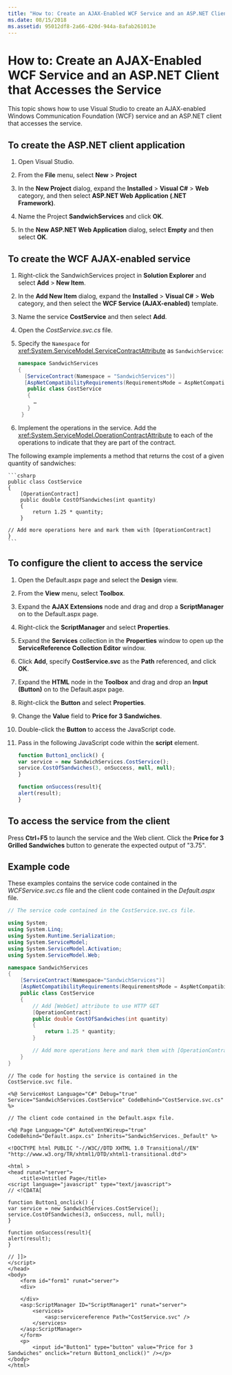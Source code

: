 ```yaml
---
title: "How to: Create an AJAX-Enabled WCF Service and an ASP.NET Client that Accesses the Service"
ms.date: 08/15/2018
ms.assetid: 95012df8-2a66-420d-944a-8afab261013e
---
```

# How to: Create an AJAX-Enabled WCF Service and an ASP.NET Client that Accesses the Service

This topic shows how to use Visual Studio to create an AJAX-enabled Windows Communication Foundation (WCF) service and an ASP.NET client that accesses the service.

## To create the ASP.NET client application

1. Open Visual Studio.

1. From the **File** menu, select **New** > **Project**

1. In the **New Project** dialog, expand the **Installed** > **Visual C#** > **Web** category, and then select **ASP.NET Web Application (.NET Framework)**.

1. Name the Project **SandwichServices** and click **OK**.

1. In the **New ASP.NET Web Application** dialog, select **Empty** and then select **OK**.

## To create the WCF AJAX-enabled service

1.  Right-click the SandwichServices project in **Solution Explorer** and select **Add** > **New Item**.

1. In the **Add New Item** dialog, expand the **Installed** > **Visual C#** > **Web** category, and then select the **WCF Service (AJAX-enabled)** template.

2.  Name the service **CostService** and then select **Add**.

3.  Open the *CostService.svc.cs* file.

4.  Specify the `Namespace` for <xref:System.ServiceModel.ServiceContractAttribute> as `SandwichService`:

    ```csharp
    namespace SandwichServices
    {
      [ServiceContract(Namespace = "SandwichServices")]
      [AspNetCompatibilityRequirements(RequirementsMode = AspNetCompatibilityRequirementsMode.Allowed)]
       public class CostService
       {
         …
       }
     }
    ```

5.  Implement the operations in the service. Add the <xref:System.ServiceModel.OperationContractAttribute> to each of the operations to indicate that they are part of the contract.

   The following example implements a method that returns the cost of a given quantity of sandwiches:

    ```csharp
    public class CostService
    {
        [OperationContract]
        public double CostOfSandwiches(int quantity)
        {
            return 1.25 * quantity;
        }

    // Add more operations here and mark them with [OperationContract]
    }
    ```

## To configure the client to access the service

1.  Open the Default.aspx page and select the **Design** view.

2.  From the **View** menu, select **Toolbox**.

3.  Expand the **AJAX Extensions** node and drag and drop a **ScriptManager** on to the Default.aspx page.

4.  Right-click the **ScriptManager** and select **Properties**.

5.  Expand the **Services** collection in the **Properties** window to open up the **ServiceReference Collection Editor** window.

6.  Click **Add**, specify **CostService.svc** as the **Path** referenced, and click **OK**.

7.  Expand the **HTML** node in the **Toolbox** and drag and drop an **Input (Button)** on to the Default.aspx page.

8.  Right-click the **Button** and select **Properties**.

9. Change the **Value** field to **Price for 3 Sandwiches**.

10. Double-click the **Button** to access the JavaScript code.

11. Pass in the following JavaScript code within the **script** element.

    ```javascript
    function Button1_onclick() {
    var service = new SandwichServices.CostService();
    service.CostOfSandwiches(3, onSuccess, null, null);
    }

    function onSuccess(result){
    alert(result);
    }
    ```

## To access the service from the client

Press **Ctrl**+**F5** to launch the service and the Web client. Click the **Price for 3 Grilled Sandwiches** button to generate the expected output of "3.75".

## Example code

These examples contains the service code contained in the *WCFService.svc.cs* file and the client code contained in the *Default.aspx* file.

```csharp
// The service code contained in the CostService.svc.cs file.

using System;
using System.Linq;
using System.Runtime.Serialization;
using System.ServiceModel;
using System.ServiceModel.Activation;
using System.ServiceModel.Web;

namespace SandwichServices
{
    [ServiceContract(Namespace="SandwichServices")]
    [AspNetCompatibilityRequirements(RequirementsMode = AspNetCompatibilityRequirementsMode.Allowed)]
    public class CostService
    {
        // Add [WebGet] attribute to use HTTP GET
        [OperationContract]
        public double CostOfSandwiches(int quantity)
        {
            return 1.25 * quantity;
        }

        // Add more operations here and mark them with [OperationContract]
    }
}
```

```
// The code for hosting the service is contained in the CostService.svc file.

<%@ ServiceHost Language="C#" Debug="true" Service="SandwichServices.CostService" CodeBehind="CostService.svc.cs" %>

// The client code contained in the Default.aspx file.

<%@ Page Language="C#" AutoEventWireup="true" CodeBehind="Default.aspx.cs" Inherits="SandwichServices._Default" %>

<!DOCTYPE html PUBLIC "-//W3C//DTD XHTML 1.0 Transitional//EN" "http://www.w3.org/TR/xhtml1/DTD/xhtml1-transitional.dtd">

<html >
<head runat="server">
    <title>Untitled Page</title>
<script language="javascript" type="text/javascript">
// <!CDATA[

function Button1_onclick() {
var service = new SandwichServices.CostService();
service.CostOfSandwiches(3, onSuccess, null, null);
}

function onSuccess(result){
alert(result);
}

// ]]>
</script>
</head>
<body>
    <form id="form1" runat="server">
    <div>

    </div>
    <asp:ScriptManager ID="ScriptManager1" runat="server">
        <services>
            <asp:servicereference Path="CostService.svc" />
        </services>
    </asp:ScriptManager>
    </form>
    <p>
        <input id="Button1" type="button" value="Price for 3 Sandwiches" onclick="return Button1_onclick()" /></p>
</body>
</html>
```
